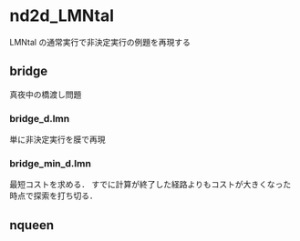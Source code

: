 # nd2d_LMNtal
LMNtal の通常実行で非決定実行の例題を再現する

## bridge
真夜中の橋渡し問題
### bridge_d.lmn
単に非決定実行を膜で再現
### bridge_min_d.lmn
最短コストを求める．
すでに計算が終了した経路よりもコストが大きくなった時点で探索を打ち切る．

## nqueen
